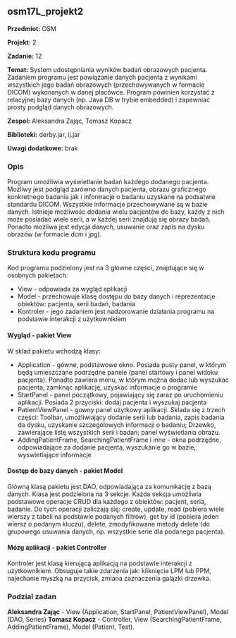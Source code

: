 ## osm17L_projekt2

**Przedmiot:** OSM

**Projekt:** 2

**Zadanie:** 12

**Temat:** System udostępniania wyników badań obrazowych pacjenta. Zadaniem
programu jest powiązanie danych pacjenta z wynikami wszystkich jego badań obrazowych
(przechowywanych w formacie DICOM) wykonanych w danej placówce. Program powinien
korzystać z relacyjnej bazy danych (np. Java DB w trybie embedded) i zapewniać prosty podgląd
danych obrazowych.


**Zespol:** Aleksandra Zając, Tomasz Kopacz

**Biblioteki:** derby.jar, ij.jar

**Uwagi dodatkowe:** brak

### Opis

Program umożliwia wyświetlanie badań każdego dodanego pacjenta. Możliwy jest podgląd zarówno danych pacjenta, obrazu graficznego konkretnego badania jak i informacje o badaniu uzyskane na podsatwie standardu DICOM. Wszystkie informacje przechowywane są w bazie danych. Istnieje możliwośc dodania wielu pacjentów do bazy, każdy z nich może posiadac wiele serii, a w każdej serii znajdują się obrazy badań. Ponadto możliwa jest edycja danych, usuwanie oraz zapis na dysku obrazów (w formacie dcm i jpg).

### Struktura kodu programu

Kod programu podzielony jest na 3 główne części, znajdujące się w osobnych pakietach:
* View - odpowiada za wygląd aplikacji
* Model - przechowuje klasę dostępu do bazy danych i reprezentacje obiektów: pacjenta, serii badań, badania
* Kontroler - jego zadaniem jest nadzorowanie działania programu na podstawie interakcji z użytkownikiem

#### Wygląd - pakiet View

W sklad pakietu wchodzą klasy:
* Application - gówne, podstawowe okno. Posiada pusty panel, w którym będą umieszczane podrzędne panele (panel startowy i panel widoku pacjenta). Ponadto zawiera menu, w którym można dodac lub wyszukac pacjenta, zamknąc aplikację, uzyskac informacje o programie
* StartPanel - panel początkowy, pojawiający się zaraz po uruchomieniu aplikacji. Posiada 2 przyciski: dodaj pacjenta i wyszukaj pacjenta
* PatientViewPanel - gowny panel użytkowy aplikacji. Sklada się z trzech części: Toolbar, umożliwiający dodanie serii lub badania, zapis badania da dysku, uzyskanie szczególowych informacji o badaniu; Drzewko, zawierające listę wszystkich serii i badan; panel wyświetlania obrazu.
* AddingPatientFrame, SearchingPatientFrame i inne - okna podrzędne, odpowiadające za dodanie pacjenta, wyszukanie go w bazie, wyswietlające informacje

#### Dostęp do bazy danych - pakiet Model

Glówną klasą pakietu jest DAO, odpowiadająca za komunikację z bazą danych. Klasa jest podzielona na 3 sekcje. Każda sekcja umożliwia podstawowe operacje CRUD dla każdego z obiektów: pacjent, seria, badanie. Do tych operacji zaliczają się: create, update, read (pobiera wiele wierszy z tabeli na podstawie podanych filtrów), get by id (pobiera jeden wiersz o podanym kluczu), delete, zmodyfikowane metody delete (do grupowego usuwania danych, np. wszystkie serie dla podanego pacjenta).

#### Mózg aplikacji - pakiet Controller

Kontroler jest klasą kierującą aplikacją na podstawie interakcji z użytkownikiem. Obsuguje takie zdarzenia jak: kliknięcie LPM lub PPM, najechanie myszką na przycisk, zmiana zaznaczenia galązki drzewka.

### Podzial zadan
**Aleksandra Zając** - View (Application, StartPanel, PatientViewPanel), Model (DAO, Series)
**Tomasz Kopacz** - Controller, View (SearchingPatientFrame, AddingPatientFrame), Model (Patient, Test).
